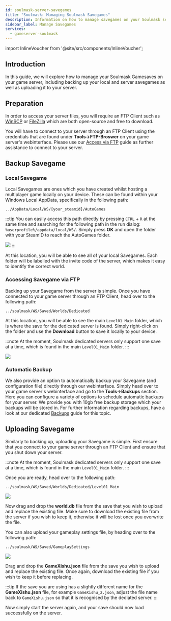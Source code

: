 ```yaml
---
id: soulmask-server-savegames
title: "Soulmask: Managing Soulmask Savegames"
description: Information on how to manage savegames on your Soulmask server from ZAP-Hosting - ZAP-Hosting.com Documentation
sidebar_label: Manage Savegames
services:
  - gameserver-soulmask
---
```


import InlineVoucher from '@site/src/components/InlineVoucher';

## Introduction

In this guide, we will explore how to manage your Soulmask Gamesaves on your game server, including backing up your local and server savegames as well as uploading it to your server.

<InlineVoucher />

## Preparation

In order to access your server files, you will require an FTP Client such as [WinSCP](https://winscp.net/eng/index.php) or [FileZilla](https://filezilla-project.org/) which are both open-source and free to download.

You will have to connect to your server through an FTP Client using the credentials that are found under **Tools->FTP-Broswer** on your game server's webinterface. Please use our [Access via FTP](gameserver-ftpaccess.md) guide as further assistance to connect to your server.


## Backup Savegame

### Local Savegame

Local Savegames are ones which you have created whilst hosting a multiplayer game locally on your device. These can be found within your Windows Local AppData, specifically in the following path:
```
../AppData/Local/WS/[your_steamid]/AutoGames
```

:::tip
You can easily access this path directly by pressing `CTRL` + `R` at the same time and searching for the following path in the run dialog: `%userprofile%/appdata/local/WS/`. Simply press **OK** and open the folder with your SteamID to reach the AutoGames folder.

![](https://screensaver01.zap-hosting.com/index.php/s/FT4J9Jdi8d8LDxq/preview)
:::

At this location, you will be able to see all of your local Savegames. Each folder will be labelled with the invite code of the server, which makes it easy to identify the correct world.

### Accessing Savegame via FTP

Backing up your Savegame from the server is simple. Once you have connected to your game server through an FTP Client, head over to the following path:
```
../soulmask/WS/Saved/Worlds/Dedicated
```

At this location, you will be able to see the main `Level01_Main` folder, which is where the save for the dedicated server is found. Simply right-click on the folder and use the **Download** button to save it locally to your device.

:::note
At the moment, Soulmask dedicated servers only support one save at a time, which is found in the main `Level01_Main` folder.
:::

![](https://screensaver01.zap-hosting.com/index.php/s/Ywna6zc3BkCK6ES/preview)

### Automatic Backup

We also provide an option to automatically backup your Savegame (and configuration file) directly through our webinterface. Simply head over to your game server's webinterface and go to the **Tools->Backups** section. Here you can configure a variety of options to schedule automatic backups for your server. We provide you with 10gb free backup storage which your backups will be stored in. For further information regarding backups, have a look at our dedicated [Backups](gameserver-backups.md) guide for this topic.

## Uploading Savegame

Similarly to backing up, uploading your Savegame is simple. First ensure that you connect to your game server through an FTP Client and ensure that you shut down your server.

:::note
At the moment, Soulmask dedicated servers only support one save at a time, which is found in the main `Level01_Main` folder.
:::

Once you are ready, head over to the following path:
```
../soulmask/WS/Saved/Worlds/Dedicated/Level01_Main
```

![](https://screensaver01.zap-hosting.com/index.php/s/iWKPKw5Grg4JgPi/preview)

Now drag and drop the **world.db** file from the save that you wish to upload and replace the existing file. Make sure to download the existing file from the server if you wish to keep it, otherwise it will be lost once you overwrite the file.

You can also upload your gameplay settings file, by heading over to the following path:
```
../soulmask/WS/Saved/GameplaySettings
```

![](https://screensaver01.zap-hosting.com/index.php/s/yqXF9EaDCin5rzT/preview)

Drag and drop the **GameXishu.json** file from the save you wish to upload and replace the existing file. Once again, download the existing file if you wish to keep it before replacing.

:::tip
If the save you are using has a slightly different name for the **GameXishu.json** file, for example `GameXishu_2.json`, adjust the file name back to `GameXishu.json` so that it is recognised by the dediated server.
:::

Now simply start the server again, and your save should now load successfully on the server.

<InlineVoucher />
